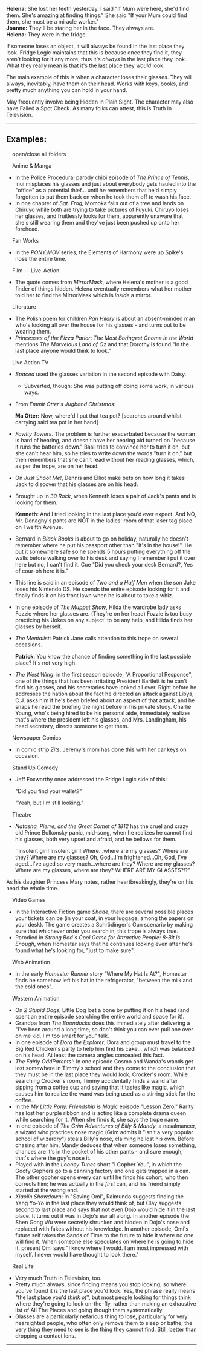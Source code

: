 **Helena:** She lost her teeth yesterday. I said "If Mum were here, she'd find them. She's amazing at finding things." She said "If your Mum could find them, she must be a miracle worker."  
**Joanne:** They'll be staring her in the face. They always are.  
**Helena:** They were in the fridge.

If someone loses an object, it will always be found in the last place they look. Fridge Logic maintains that this is because once they find it, they aren't looking for it any more, thus it's _always_ in the last place they look. What they really mean is that it's the last place they _would_ look.

The main example of this is when a character loses their glasses. They will always, inevitably, have them on their head. Works with keys, books, and pretty much anything you can hold in your hand.

May frequently involve being Hidden in Plain Sight. The character may also have Failed a Spot Check. As many folks can attest, this is Truth in Television.

___

## Examples:

    open/close all folders 

    Anime & Manga 

-   In the Police Procedural parody chibi episode of _The Prince of Tennis_, Inui misplaces his glasses and just about everybody gets hauled into the "office" as a potential thief... until he remembers that he'd simply forgotten to put them back on when he took them off to wash his face.
-   In one chapter of _Sgt. Frog_, Momoka falls out of a tree and lands on Chiruyo while both are trying to take pictures of Fuyuki. Chiruyo loses her glasses, and fruitlessly looks for them, apparently unaware that she's still wearing them and they've just been pushed up onto her forehead.

    Fan Works 

-   In the _PONY.MOV_ series, the Elements of Harmony were up Spike's nose the entire time.

    Film — Live-Action 

-   The quote comes from _MirrorMask_, where Helena's mother is a good finder of things hidden. Helena eventually remembers what her mother told her to find the MirrorMask which is _inside_ a mirror.

    Literature 

-   The Polish poem for children _Pan Hilary_ is about an absent-minded man who's looking all over the house for his glasses - and turns out to be wearing them.
-   _Princesses of the Pizza Parlor_: _The Most Boringest Gnome in the World_ mentions _The Marvelous Land of Oz_ and that Dorothy is found "In the last place anyone would think to look."

    Live Action TV 

-   _Spaced_ used the glasses variation in the second episode with Daisy.
    -   Subverted, though: She was putting off doing some work, in various ways.
-   From _Emmit Otter's Jugband Christmas_:
    
    **Ma Otter:** Now, where'd I put that tea pot? \[searches around whilst carrying said tea pot in her hand\]
    
-   _Fawlty Towers_. The problem is further exacerbated because the woman is hard of hearing, and doesn't have her hearing aid turned on "because it runs the batteries down." Basil tries to convince her to turn it on, but she can't hear him, so he tries to write down the words "turn it on," but then remembers that she can't read without her reading glasses, which, as per the trope, are on her head.
-   On _Just Shoot Me!_, Dennis and Elliot make bets on how long it takes Jack to discover that his glasses are on his head.
-   Brought up in _30 Rock_, when Kenneth loses a pair of Jack's pants and is looking for them.
    
    **Kenneth**: And I tried looking in the last place you'd ever expect. And NO, Mr. Donaghy's pants are NOT in the ladies' room of that laser tag place on Twelfth Avenue.
    
-   Bernard in _Black Books_ is about to go on holiday, naturally he doesn't remember where he put his passport other than "It's in the house!". He put it somewhere safe so he spends 5 hours putting everything off the walls before walking over to his desk and saying I remember i put it over here but no, I can't find it. Cue "Did you check your desk Bernard?, Yes of cour-oh here it is."
-   This line is said in an episode of _Two and a Half Men_ when the son Jake loses his Nintendo DS. He spends the entire episode looking for it and finally finds it on his front lawn when he is about to take a whiz.
-   In one episode of _The Muppet Show_, Hilda the wardrobe lady asks Fozzie where her glasses are. (They're on her head) Fozzie is too busy practicing his 'Jokes on any subject' to be any help, and Hilda finds her glasses by herself.
-   _The Mentalist_: Patrick Jane calls attention to this trope on several occasions.
    
    **Patrick**: You know the chance of finding something in the last possible place? It's not very high.
    
-   _The West Wing_: in the first season episode, "A Proportional Response", one of the things that has been irritating President Bartlett is he can't find his glasses, and his secretaries have looked all over. Right before he addresses the nation about the fact he directed an attack against Libya, C.J. asks him if he's been briefed about an aspect of that attack, and he snaps he read the briefing the night before in his private study. Charlie Young, who's being hired to be his personal aide, immediately realizes that's where the president left his glasses, and Mrs. Landingham, his head secretary, directs someone to get them.

    Newspaper Comics 

-   In comic strip _Zits_, Jeremy's mom has done this with her car keys on occasion.

    Stand Up Comedy 

-   Jeff Foxworthy once addressed the Fridge Logic side of this:
    
    "Did you find your wallet?"
    
    "Yeah, but I'm still looking."
    

    Theatre 

-   _Natasha, Pierre, and the Great Comet of 1812_ has the cruel and crazy old Prince Bolkonsky panic, mid-song, when he realizes he cannot find his glasses, both very upset and afraid, and he bellows for them.
    
    ''insolent girl! Insolent girl! Where...where are my glasses? Where are they? Where are my glasses? Oh, God...I'm frightened...Oh, God, I've aged...I've aged so very much...where are they? Where are my glasses? Where are my glasses, where are they? WHERE ARE MY GLASSES?!?"
    

As his daughter Princess Mary notes, rather heartbreakingly, they're on his head the whole time.

    Video Games 

-   In the Interactive Fiction game _Shade_, there are several possible places your tickets can be (in your coat, in your luggage, among the papers on your desk). The game creates a Schrödinger's Gun scenario by making sure that whichever order you search in, this trope is always true.
-   Parodied in _Strong Bad's Cool Game for Attractive People: 8-Bit is Enough_, when Homestar says that he continues looking even after he's found what he's looking for, "just to make sure".

    Web Animation 

-   In the early _Homestar Runner_ story "Where My Hat Is At?", Homestar finds he somehow left his hat in the refrigerator, "between the milk and the cold ones".

    Western Animation 

-   On _2 Stupid Dogs_, Little Dog lost a bone by putting it on his head (and spent an entire episode searching the entire world and space for it).
-   Grandpa from _The Boondocks_ does this immediately after delivering a "I've been around a long time, so don't think you can ever pull one over on me kid. I'm too smart for you" talk.
-   In one episode of _Dora the Explorer_, Dora and group must travel to the Big Red Chicken's party to help him find his cake... which was balanced on his head. At least the camera angles concealed this fact.
-   _The Fairly OddParents!_: In one episode Cosmo and Wanda's wands get lost somewhere in Timmy's school and they come to the conclusion that they must be in the last place they would look, Crocker's room. While searching Crocker's room, Timmy accidentally finds a wand after sipping from a coffee cup and saying that it tastes like magic, which causes him to realize the wand was being used as a stirring stick for the coffee.
-   In the _My Little Pony: Friendship is Magic_ episode "Lesson Zero," Rarity has lost her purple ribbon and is acting like a complete drama queen while searching for it. When she finds it, she says the trope name.
-   In one episode of _The Grim Adventures of Billy & Mandy_, a nasalmancer, a wizard who practices nose magic (Grim admits it "isn't a very popular school of wizardry") steals Billy's nose, claiming he lost his own. Before chasing after him, Mandy deduces that when someone loses something, chances are it's in the pocket of his other pants - and sure enough, that's where the guy's nose it.
-   Played with in the _Looney Tunes_ short "I Gopher You", in which the Goofy Gophers go to a canning factory and one gets trapped in a can. The other gopher opens every can until he finds his cohort, who then corrects him; he was actually in the _first_ can, and his friend simply started at the wrong end.
-   _Xiaolin Showdown_: In "Saving Omi", Raimundo suggests finding the Yang Yo-Yo in the last place they would think of, but Clay suggests second to last place and says that not even Dojo would hide it in the last place. It turns out it was in Dojo's ear all along. In another episode the Shen Gong Wu were secretly shrunken and hidden in Dojo's nose and replaced with fakes without his knowledge. In another episode, Omi's future self takes the Sands of Time to the future to hide it where no one will find it. When someone else speculates on where he is going to hide it, present Omi says "I know where I would. I am most impressed with myself. I never would have thought to look there."

    Real Life 

-   Very much Truth in Television, too.
-   Pretty much always, since finding means you stop looking, so where you've found it is the last place you'd look. Yes, the phrase really means "the last place you'd _think of_", but most people looking for things think where they're going to look on-the-fly, rather than making an exhaustive list of All The Places and going though them systematically.
-   Glasses are a particularly nefarious thing to lose, particularly for very nearsighted people, who often only remove them to sleep or bathe; the very thing they need to see is the thing they cannot find. Still, better than dropping a contact lens.

___